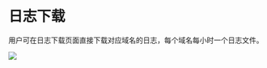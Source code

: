 # 日志下载
用户可在日志下载页面直接下载对应域名的日志，每个域名每小时一个日志文件。

![](https://docs.zhoudsh.com:9443/images/cdn/cdn_25.png)

